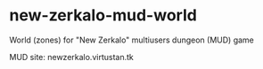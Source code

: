 # new-zerkalo-mud-world

World (zones) for "New Zerkalo" multiusers dungeon (MUD) game

MUD site: newzerkalo.virtustan.tk